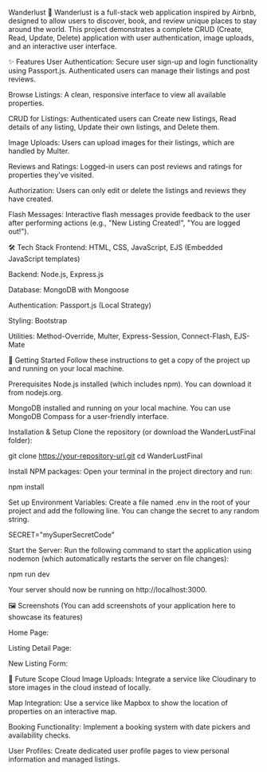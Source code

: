 Wanderlust 🏨
Wanderlust is a full-stack web application inspired by Airbnb, designed to allow users to discover, book, and review unique places to stay around the world. This project demonstrates a complete CRUD (Create, Read, Update, Delete) application with user authentication, image uploads, and an interactive user interface.

✨ Features
User Authentication: Secure user sign-up and login functionality using Passport.js. Authenticated users can manage their listings and post reviews.

Browse Listings: A clean, responsive interface to view all available properties.

CRUD for Listings: Authenticated users can Create new listings, Read details of any listing, Update their own listings, and Delete them.

Image Uploads: Users can upload images for their listings, which are handled by Multer.

Reviews and Ratings: Logged-in users can post reviews and ratings for properties they've visited.

Authorization: Users can only edit or delete the listings and reviews they have created.

Flash Messages: Interactive flash messages provide feedback to the user after performing actions (e.g., "New Listing Created!", "You are logged out!").

🛠️ Tech Stack
Frontend: HTML, CSS, JavaScript, EJS (Embedded JavaScript templates)

Backend: Node.js, Express.js

Database: MongoDB with Mongoose

Authentication: Passport.js (Local Strategy)

Styling: Bootstrap

Utilities: Method-Override, Multer, Express-Session, Connect-Flash, EJS-Mate

🚀 Getting Started
Follow these instructions to get a copy of the project up and running on your local machine.

Prerequisites
Node.js installed (which includes npm). You can download it from nodejs.org.

MongoDB installed and running on your local machine. You can use MongoDB Compass for a user-friendly interface.

Installation & Setup
Clone the repository (or download the WanderLustFinal folder):

git clone https://your-repository-url.git
cd WanderLustFinal

Install NPM packages:
Open your terminal in the project directory and run:

npm install

Set up Environment Variables:
Create a file named .env in the root of your project and add the following line. You can change the secret to any random string.

SECRET="mySuperSecretCode"

Start the Server:
Run the following command to start the application using nodemon (which automatically restarts the server on file changes):

npm run dev

Your server should now be running on http://localhost:3000.

🖼️ Screenshots
(You can add screenshots of your application here to showcase its features)

Home Page:

Listing Detail Page:

New Listing Form:

🔮 Future Scope
Cloud Image Uploads: Integrate a service like Cloudinary to store images in the cloud instead of locally.

Map Integration: Use a service like Mapbox to show the location of properties on an interactive map.

Booking Functionality: Implement a booking system with date pickers and availability checks.

User Profiles: Create dedicated user profile pages to view personal information and managed listings.